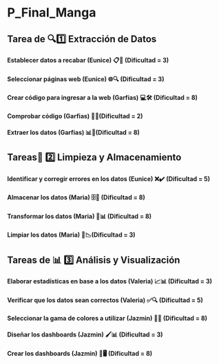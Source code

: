 # P_Final_Manga #
## Tarea de 🔍1️⃣ Extracción de Datos
#### Establecer datos a recabar (Eunice) 📋🔎 (Dificultad = 3)
#### Seleccionar páginas web (Eunice) 🌐🔍 (Dificultad = 3)
#### Crear código para ingresar a la web (Garfias) 💻🛠️ (Dificultad = 8)
#### Comprobar código (Garfias) 🧪✅(Dificultad = 2)
#### Extraer los datos (Garfias) 📊🚀(Dificultad = 8)

## Tareas🧹 2️⃣ Limpieza y Almacenamiento ##
#### Identificar y corregir errores en los datos (Eunice) ❌✔️ (Dificultad = 5)
#### Almacenar los datos (Maria) 🗄️📂 (Dificultad = 8)
#### Transformar los datos (Maria) 🔄📊 (Dificultad = 8)
#### Limpiar los datos (Maria) 🧼📉(Dificultad = 3)


## Tareas de 📊 3️⃣ Análisis y Visualización ##
#### Elaborar estadísticas en base a los datos (Valeria) 📈📊 (Dificultad = 3)
#### Verificar que los datos sean correctos (Valeria) ✅🔍 (Dificultad = 5)
#### Seleccionar la gama de colores a utilizar (Jazmin) 🎨🌈 (Dificultad = 8)
#### Diseñar los dashboards (Jazmin) 🖌️📊 (Dificultad = 3)
#### Crear los dashboards (Jazmin) 🚀🖥️ (Dificultad = 8)
